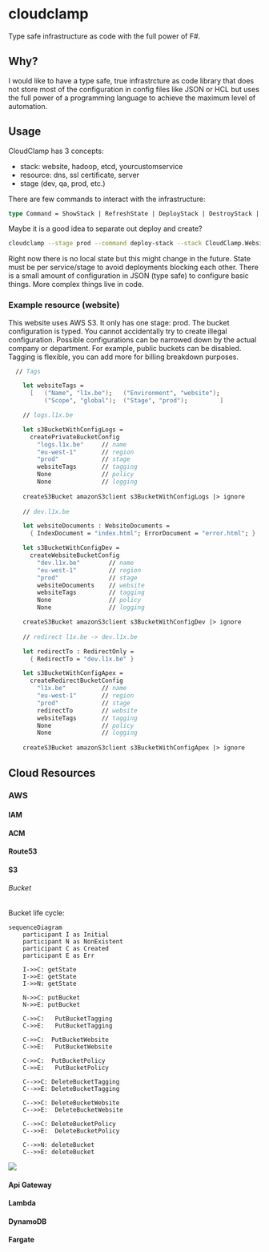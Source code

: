# cloudclamp

Type safe infrastructure as code with the full power of F#.

## Why?

I would like to have a type safe, true infrastrcture as code library that does not store most of the configuration in config files like JSON or HCL but uses the full power of a programming language to achieve the maximum level of automation.

## Usage

CloudClamp has 3 concepts:

- stack: website, hadoop, etcd, yourcustomservice
- resource: dns, ssl certificate, server
- stage (dev, qa, prod, etc.)

There are few commands to interact with the infrastructure:

```fsharp
type Command = ShowStack | RefreshState | DeployStack | DestroyStack | ImportResource
```

Maybe it is a good idea to separate out deploy and create?

```bash
cloudclamp --stage prod --command deploy-stack --stack CloudClamp.Website
```

Right now there is no local state but this might change in the future. State must be per service/stage to avoid deployments blocking each other. There is a small amount of configuration in JSON (type safe) to configure basic things. More complex things live in code.

### Example resource (website)

This website uses AWS S3. It only has one stage: prod. The bucket configuration is typed. You cannot accidentally try to create illegal configuration. Possible configurations can be narrowed down by the actual company or department. For example, public buckets can be disabled. Tagging is flexible, you can add more for billing breakdown purposes.

```Fsharp
  // Tags

    let websiteTags = 
      [   ("Name", "l1x.be");   ("Environment", "website"); 
          ("Scope", "global");  ("Stage", "prod");         ]

    // logs.l1x.be

    let s3BucketWithConfigLogs = 
      createPrivateBucketConfig 
        "logs.l1x.be"     // name
        "eu-west-1"       // region
        "prod"            // stage
        websiteTags       // tagging
        None              // policy
        None              // logging
    
    createS3Bucket amazonS3client s3BucketWithConfigLogs |> ignore
    
    // dev.l1x.be

    let websiteDocuments : WebsiteDocuments = 
      { IndexDocument = "index.html"; ErrorDocument = "error.html"; }  

    let s3BucketWithConfigDev = 
      createWebsiteBucketConfig 
        "dev.l1x.be"        // name
        "eu-west-1"         // region
        "prod"              // stage
        websiteDocuments    // website
        websiteTags         // tagging
        None                // policy
        None                // logging

    createS3Bucket amazonS3client s3BucketWithConfigDev |> ignore
    
    // redirect l1x.be -> dev.l1x.be

    let redirectTo : RedirectOnly = 
      { RedirectTo = "dev.l1x.be" }

    let s3BucketWithConfigApex = 
      createRedirectBucketConfig 
        "l1x.be"          // name
        "eu-west-1"       // region
        "prod"            // stage
        redirectTo        // website
        websiteTags       // tagging
        None              // policy
        None              // logging
   
    createS3Bucket amazonS3client s3BucketWithConfigApex |> ignore
```

## Cloud Resources

### AWS

#### IAM

#### ACM

#### Route53

#### S3

###### Bucket

Bucket life cycle:

```
sequenceDiagram
    participant I as Initial
    participant N as NonExistent
    participant C as Created
    participant E as Err

    I->>C: getState
    I->>E: getState
    I->>N: getState

    N->>C: putBucket
    N->>E: putBucket

    C->>C:   PutBucketTagging
    C->>E:   PutBucketTagging

    C->>C:  PutBucketWebsite
    C->>E:   PutBucketWebsite

    C->>C:  PutBucketPolicy
    C->>E:   PutBucketPolicy

    C-->>C: DeleteBucketTagging
    C-->>E: DeleteBucketTagging

    C-->>C: DeleteBucketWebsite
    C-->>E:  DeleteBucketWebsite  
    
    C-->>C: DeleteBucketPolicy
    C-->>E:  DeleteBucketPolicy  

    C-->>N: deleteBucket
    C-->>E: deleteBucket
```    

[![](https://mermaid.ink/img/eyJjb2RlIjoic2VxdWVuY2VEaWFncmFtXG4gICAgcGFydGljaXBhbnQgSSBhcyBJbml0aWFsXG4gICAgcGFydGljaXBhbnQgTiBhcyBOb25FeGlzdGVudFxuICAgIHBhcnRpY2lwYW50IEMgYXMgQ3JlYXRlZFxuICAgIHBhcnRpY2lwYW50IEUgYXMgRXJyXG5cbiAgICBJLT4-QzogZ2V0U3RhdGVcbiAgICBJLT4-RTogZ2V0U3RhdGVcbiAgICBJLT4-TjogZ2V0U3RhdGVcblxuICAgIE4tPj5DOiBwdXRCdWNrZXRcbiAgICBOLT4-RTogcHV0QnVja2V0XG5cbiAgICBDLT4-QzogICBQdXRCdWNrZXRUYWdnaW5nXG4gICAgQy0-PkU6ICAgUHV0QnVja2V0VGFnZ2luZ1xuXG4gICAgQy0-PkM6ICBQdXRCdWNrZXRXZWJzaXRlXG4gICAgQy0-PkU6ICAgUHV0QnVja2V0V2Vic2l0ZVxuXG4gICAgQy0-PkM6ICBQdXRCdWNrZXRQb2xpY3lcbiAgICBDLT4-RTogICBQdXRCdWNrZXRQb2xpY3lcblxuICAgIEMtLT4-QzogRGVsZXRlQnVja2V0VGFnZ2luZ1xuICAgIEMtLT4-RTogRGVsZXRlQnVja2V0VGFnZ2luZ1xuXG4gICAgQy0tPj5DOiBEZWxldGVCdWNrZXRXZWJzaXRlXG4gICAgQy0tPj5FOiAgRGVsZXRlQnVja2V0V2Vic2l0ZSAgXG4gICAgXG4gICAgQy0tPj5DOiBEZWxldGVCdWNrZXRQb2xpY3lcbiAgICBDLS0-PkU6ICBEZWxldGVCdWNrZXRQb2xpY3kgIFxuXG4gICAgQy0tPj5OOiBkZWxldGVCdWNrZXRcbiAgICBDLS0-PkU6IGRlbGV0ZUJ1Y2tldFxuIiwibWVybWFpZCI6eyJ0aGVtZSI6ImRlZmF1bHQifSwidXBkYXRlRWRpdG9yIjpmYWxzZX0)](https://mermaid-js.github.io/mermaid-live-editor/#/edit/eyJjb2RlIjoic2VxdWVuY2VEaWFncmFtXG4gICAgcGFydGljaXBhbnQgSSBhcyBJbml0aWFsXG4gICAgcGFydGljaXBhbnQgTiBhcyBOb25FeGlzdGVudFxuICAgIHBhcnRpY2lwYW50IEMgYXMgQ3JlYXRlZFxuICAgIHBhcnRpY2lwYW50IEUgYXMgRXJyXG5cbiAgICBJLT4-QzogZ2V0U3RhdGVcbiAgICBJLT4-RTogZ2V0U3RhdGVcbiAgICBJLT4-TjogZ2V0U3RhdGVcblxuICAgIE4tPj5DOiBwdXRCdWNrZXRcbiAgICBOLT4-RTogcHV0QnVja2V0XG5cbiAgICBDLT4-QzogICBQdXRCdWNrZXRUYWdnaW5nXG4gICAgQy0-PkU6ICAgUHV0QnVja2V0VGFnZ2luZ1xuXG4gICAgQy0-PkM6ICBQdXRCdWNrZXRXZWJzaXRlXG4gICAgQy0-PkU6ICAgUHV0QnVja2V0V2Vic2l0ZVxuXG4gICAgQy0-PkM6ICBQdXRCdWNrZXRQb2xpY3lcbiAgICBDLT4-RTogICBQdXRCdWNrZXRQb2xpY3lcblxuICAgIEMtLT4-QzogRGVsZXRlQnVja2V0VGFnZ2luZ1xuICAgIEMtLT4-RTogRGVsZXRlQnVja2V0VGFnZ2luZ1xuXG4gICAgQy0tPj5DOiBEZWxldGVCdWNrZXRXZWJzaXRlXG4gICAgQy0tPj5FOiAgRGVsZXRlQnVja2V0V2Vic2l0ZSAgXG4gICAgXG4gICAgQy0tPj5DOiBEZWxldGVCdWNrZXRQb2xpY3lcbiAgICBDLS0-PkU6ICBEZWxldGVCdWNrZXRQb2xpY3kgIFxuXG4gICAgQy0tPj5OOiBkZWxldGVCdWNrZXRcbiAgICBDLS0-PkU6IGRlbGV0ZUJ1Y2tldFxuIiwibWVybWFpZCI6eyJ0aGVtZSI6ImRlZmF1bHQifSwidXBkYXRlRWRpdG9yIjpmYWxzZX0)

#### Api Gateway

#### Lambda

#### DynamoDB

#### Fargate